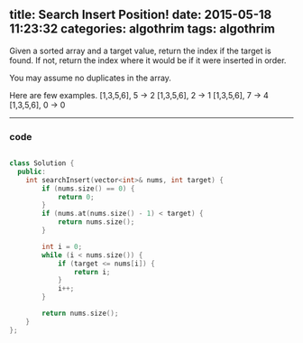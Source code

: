 title:  Search Insert Position!
date:   2015-05-18 11:23:32
categories: algothrim
tags: algothrim
---

Given a sorted array and a target value, return the index if the target is found. If not, return the index where it would be if it were inserted in order.

You may assume no duplicates in the array.

Here are few examples.
[1,3,5,6], 5 → 2
[1,3,5,6], 2 → 1
[1,3,5,6], 7 → 4
[1,3,5,6], 0 → 0 
 
----------

### code

```c++

class Solution {
  public:
    int searchInsert(vector<int>& nums, int target) {
        if (nums.size() == 0) {
            return 0;
        }
        if (nums.at(nums.size() - 1) < target) {
            return nums.size();
        }

        int i = 0;
        while (i < nums.size()) {
            if (target <= nums[i]) {
                return i;
            }
            i++;
        }

        return nums.size();
    }
};

```
